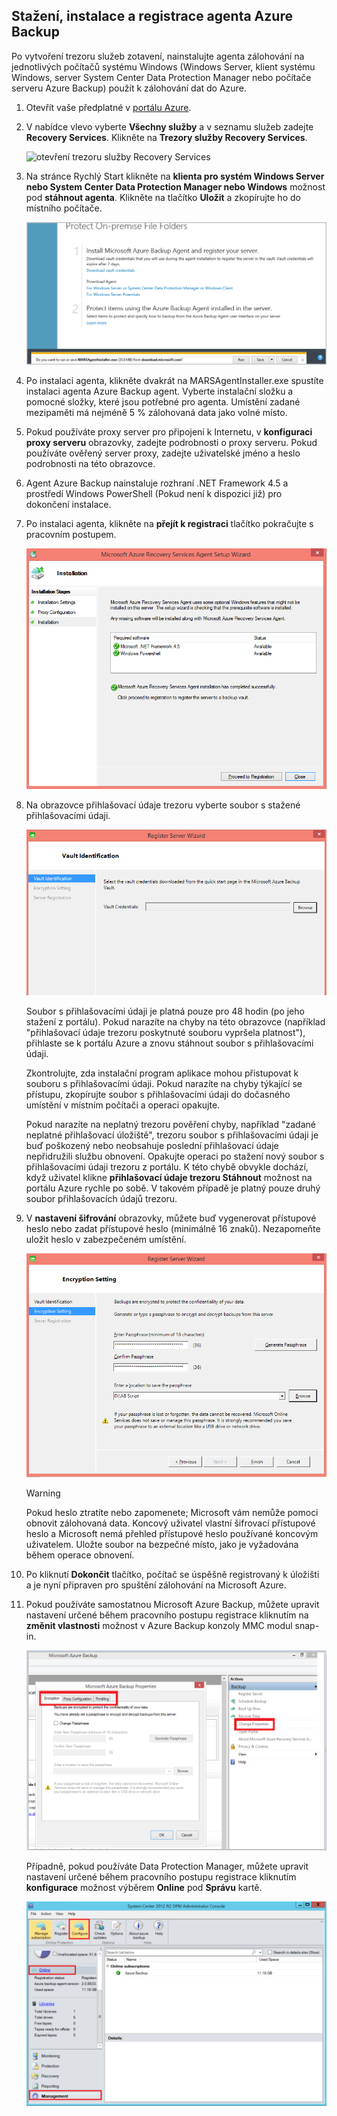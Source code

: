 ## <a name="download-install-and-register-the-azure-backup-agent"></a>Stažení, instalace a registrace agenta Azure Backup
Po vytvoření trezoru služeb zotavení, nainstalujte agenta zálohování na jednotlivých počítačů systému Windows (Windows Server, klient systému Windows, server System Center Data Protection Manager nebo počítače serveru Azure Backup) použít k zálohování dat do Azure.

1. Otevřít vaše předplatné v [portálu Azure](https://ms.portal.azure.com/).
2. V nabídce vlevo vyberte **Všechny služby** a v seznamu služeb zadejte **Recovery Services**. Klikněte na **Trezory služby Recovery Services**.

   ![otevření trezoru služby Recovery Services](../articles/backup/media/tutorial-backup-windows-server-to-azure/full-browser-open-rs-vault_2.png)
3. Na stránce Rychlý Start klikněte na **klienta pro systém Windows Server nebo System Center Data Protection Manager nebo Windows** možnost pod **stáhnout agenta**. Klikněte na tlačítko **Uložit** a zkopírujte ho do místního počítače.
   
    ![Uložit agenta](./media/backup-install-agent/agent.png)
4. Po instalaci agenta, klikněte dvakrát na MARSAgentInstaller.exe spustíte instalaci agenta Azure Backup agent. Vyberte instalační složku a pomocné složky, které jsou potřebné pro agenta. Umístění zadané mezipaměti má nejméně 5 % zálohovaná data jako volné místo.
5. Pokud používáte proxy server pro připojení k Internetu, v **konfiguraci proxy serveru** obrazovky, zadejte podrobnosti o proxy serveru. Pokud používáte ověřený server proxy, zadejte uživatelské jméno a heslo podrobnosti na této obrazovce.
6. Agent Azure Backup nainstaluje rozhraní .NET Framework 4.5 a prostředí Windows PowerShell (Pokud není k dispozici již) pro dokončení instalace.
7. Po instalaci agenta, klikněte na **přejít k registraci** tlačítko pokračujte s pracovním postupem.
   
   ![Registrace](./media/backup-install-agent/register.png)
8. Na obrazovce přihlašovací údaje trezoru vyberte soubor s stažené přihlašovacími údaji.
   
    ![Přihlašovací údaje trezoru](./media/backup-install-agent/vc.png)
   
    Soubor s přihlašovacími údaji je platná pouze pro 48 hodin (po jeho stažení z portálu). Pokud narazíte na chyby na této obrazovce (například "přihlašovací údaje trezoru poskytnuté souboru vypršela platnost"), přihlaste se k portálu Azure a znovu stáhnout soubor s přihlašovacími údaji.
   
    Zkontrolujte, zda instalační program aplikace mohou přistupovat k souboru s přihlašovacími údaji. Pokud narazíte na chyby týkající se přístupu, zkopírujte soubor s přihlašovacími údaji do dočasného umístění v místním počítači a operaci opakujte.
   
    Pokud narazíte na neplatný trezoru pověření chyby, například "zadané neplatné přihlašovací úložiště", trezoru soubor s přihlašovacími údaji je buď poškozený nebo neobsahuje poslední přihlašovací údaje nepřidružili službu obnovení. Opakujte operaci po stažení nový soubor s přihlašovacími údaji trezoru z portálu. K této chybě obvykle dochází, když uživatel klikne **přihlašovací údaje trezoru Stáhnout** možnost na portálu Azure rychle po sobě. V takovém případě je platný pouze druhý soubor přihlašovacích údajů trezoru.
9. V **nastavení šifrování** obrazovky, můžete buď vygenerovat přístupové heslo nebo zadat přístupové heslo (minimálně 16 znaků). Nezapomeňte uložit heslo v zabezpečeném umístění.
   
    ![Šifrování](./media/backup-install-agent/encryption.png)
   
   > [!WARNING]
   > Pokud heslo ztratíte nebo zapomenete; Microsoft vám nemůže pomoci obnovit zálohovaná data. Koncový uživatel vlastní šifrovací přístupové heslo a Microsoft nemá přehled přístupové heslo používané koncovým uživatelem. Uložte soubor na bezpečné místo, jako je vyžadována během operace obnovení.
   > 
   > 
10. Po kliknutí **Dokončit** tlačítko, počítač se úspěšně registrovaný k úložišti a je nyní připraven pro spuštění zálohování na Microsoft Azure.
11. Pokud používáte samostatnou Microsoft Azure Backup, můžete upravit nastavení určené během pracovního postupu registrace kliknutím na **změnit vlastnosti** možnost v Azure Backup konzoly MMC modul snap-in.
    
    ![Změnit vlastnosti](./media/backup-install-agent/change.png)
    
    Případně, pokud používáte Data Protection Manager, můžete upravit nastavení určené během pracovního postupu registrace kliknutím **konfigurace** možnost výběrem **Online** pod **Správu** kartě.
    
    ![Konfigurace služby Azure Backup](./media/backup-install-agent/configure.png)

